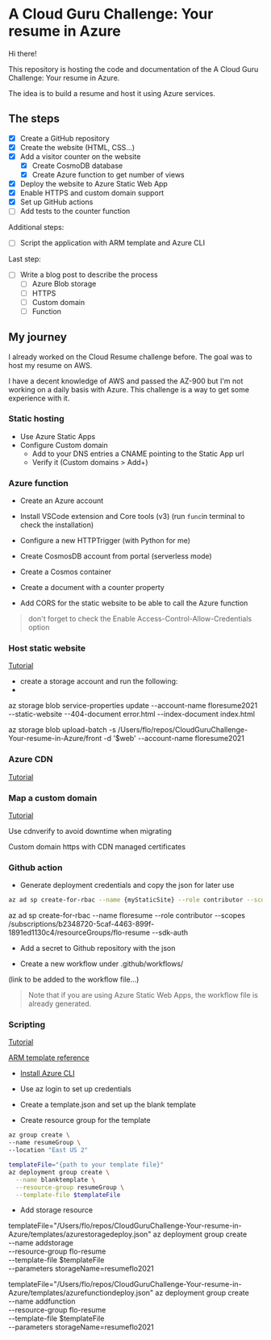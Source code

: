 # A Cloud Guru Challenge: Your resume in Azure

Hi there!

This repository is hosting the code and documentation of the A Cloud Guru Challenge: Your resume in Azure.

The idea is to build a resume and host it using Azure services.

## The steps

* [X] Create a GitHub repository
* [X] Create the website (HTML, CSS...)
* [X] Add a visitor counter on the website
  * [X] Create CosmoDB database
  * [X] Create Azure function to get number of views
* [X] Deploy the website to Azure Static Web App
* [X] Enable HTTPS and custom domain support
* [X] Set up GitHub actions
* [ ] Add tests to the counter function

Additional steps:

* [ ] Script the application with ARM template and Azure CLI

Last step:

* [ ] Write a blog post to describe the process
  * [ ] Azure Blob storage
  * [ ] HTTPS
  * [ ] Custom domain
  * [ ] Function

## My journey

I already worked on the Cloud Resume challenge before. The goal was to host my resume on AWS.

I have a decent knowledge of AWS and passed the AZ-900 but I'm not working on a daily basis with Azure. This challenge is a way to get some experience with it.

### Static hosting

* Use Azure Static Apps
* Configure Custom domain
  * Add to your DNS entries a CNAME pointing to the Static App url
  * Verify it (Custom domains > Add+)

### Azure function

* Create an Azure account
* Install VSCode extension and Core tools (v3) (run `func`in terminal to check the installation)
* Configure a new HTTPTrigger (with Python for me)
* Create CosmosDB account from portal (serverless mode)
* Create a Cosmos container
* Create a document with a counter property

* Add CORS for the static website to be able to call the Azure function
  
> don't forget to check the Enable Access-Control-Allow-Credentials option

### Host static website

[Tutorial](https://docs.microsoft.com/fr-fr/azure/storage/blobs/storage-blob-static-website)

* create a storage account and run the following:
* 
az storage blob service-properties update --account-name floresume2021 --static-website --404-document error.html --index-document index.html

az storage blob upload-batch -s /Users/flo/repos/CloudGuruChallenge-Your-resume-in-Azure/front -d '$web' --account-name floresume2021

### Azure CDN

[Tutorial](https://docs.microsoft.com/fr-fr/azure/storage/blobs/static-website-content-delivery-network)

### Map a custom domain

[Tutorial](https://docs.microsoft.com/en-us/azure/storage/blobs/storage-custom-domain-name?tabs=azure-portal#enable-https)

Use cdnverify to avoid downtime when migrating

Custom domain https with CDN managed certificates

### Github action

* Generate deployment credentials and copy the json for later use

```sh
az ad sp create-for-rbac --name {myStaticSite} --role contributor --scopes /subscriptions/{subscription-id}/resourceGroups/{resource-group} --sdk-auth
```
az ad sp create-for-rbac --name floresume --role contributor --scopes /subscriptions/b2348720-5caf-4463-899f-1891ed1130c4/resourceGroups/flo-resume --sdk-auth

* Add a secret to Github repository with the json

* Create a new workflow under .github/workflows/

(link to be added to the workflow file...)

> Note that if you are using Azure Static Web Apps, the workflow file is already generated.

### Scripting

[Tutorial](https://docs.microsoft.com/en-us/azure/azure-resource-manager/templates/template-tutorial-create-first-template?tabs=azure-cli)

[ARM template reference](https://docs.microsoft.com/en-us/azure/templates/)

* [Install Azure CLI](https://docs.microsoft.com/en-us/cli/azure/install-azure-cli)

* Use az login to set up credentials

* Create a template.json and set up the blank template

* Create resource group for the template

```sh
az group create \
--name resumeGroup \
--location "East US 2"
```

```sh
templateFile="{path to your template file}"
az deployment group create \
  --name blanktemplate \
  --resource-group resumeGroup \
  --template-file $templateFile
```

* Add storage resource

templateFile="/Users/flo/repos/CloudGuruChallenge-Your-resume-in-Azure/templates/azurestoragedeploy.json"
az deployment group create \
  --name addstorage \
  --resource-group flo-resume \
  --template-file $templateFile \
  --parameters storageName=resumeflo2021

templateFile="/Users/flo/repos/CloudGuruChallenge-Your-resume-in-Azure/templates/azurefunctiondeploy.json"
az deployment group create \
  --name addfunction \
  --resource-group flo-resume \
  --template-file $templateFile \
  --parameters storageName=resumeflo2021